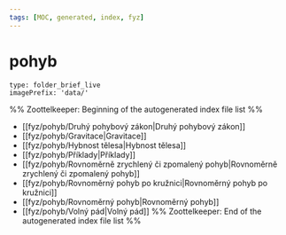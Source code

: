 ```yaml
---
tags: [MOC, generated, index, fyz]
---
```

# pohyb
```ccard
type: folder_brief_live
imagePrefix: 'data/'
```
%% Zoottelkeeper: Beginning of the autogenerated index file list  %%
-  [[fyz/pohyb/Druhý pohybový zákon|Druhý pohybový zákon]]
-  [[fyz/pohyb/Gravitace|Gravitace]]
-  [[fyz/pohyb/Hybnost tělesa|Hybnost tělesa]]
-  [[fyz/pohyb/Příklady|Příklady]]
-  [[fyz/pohyb/Rovnoměrně zrychlený či zpomalený pohyb|Rovnoměrně zrychlený či zpomalený pohyb]]
-  [[fyz/pohyb/Rovnoměrný pohyb po kružnici|Rovnoměrný pohyb po kružnici]]
-  [[fyz/pohyb/Rovnoměrný pohyb|Rovnoměrný pohyb]]
-  [[fyz/pohyb/Volný pád|Volný pád]]
%% Zoottelkeeper: End of the autogenerated index file list  %%
